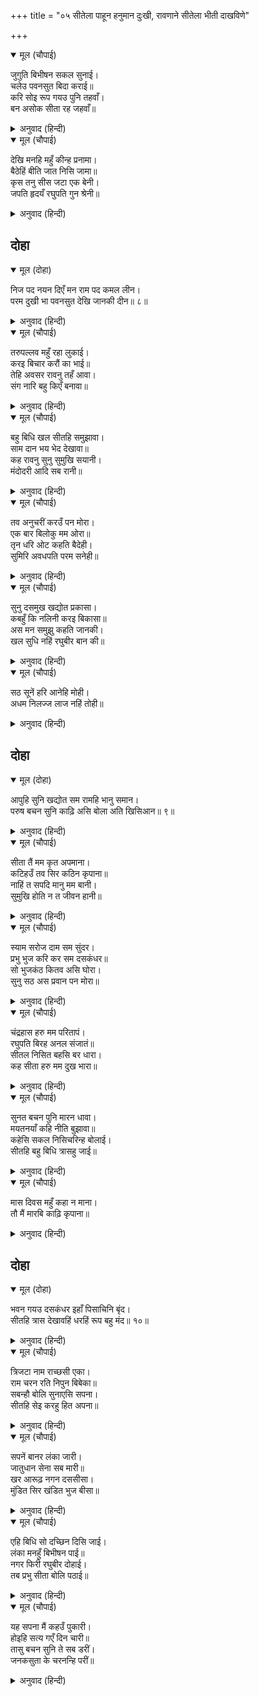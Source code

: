+++
title = "०५ सीतेला पाहून हनुमान दुःखी, रावणाने सीतेला भीती दाखविणे"

+++


<details open><summary>मूल (चौपाई)</summary>

जुगुति बिभीषन सकल सुनाई।  
चलेउ पवनसुत बिदा कराई॥  
करि सोइ रूप गयउ पुनि तहवाँ।  
बन असोक सीता रह जहवाँ॥
</details>

<details><summary>अनुवाद (हिन्दी)</summary>

बिभीषणाने सर्व उपाय सांगितले. मग हनुमान निरोप घेऊन तेथून निघाला. पुन्हा तेच अत्यंत छोटे रूप धरून तो अशोक वनात जेथे सीता रहात होती, तेथे गेला.॥ ३॥
</details>

<details open><summary>मूल (चौपाई)</summary>

देखि मनहि महुँ कीन्ह प्रनामा।  
बैठेहिं बीति जात निसि जामा॥  
कृस तनु सीस जटा एक बेनी।  
जपति हृदयँ रघुपति गुन श्रेनी॥
</details>

<details><summary>अनुवाद (हिन्दी)</summary>

सीतेला पाहून त्याने मनातल्या मनात प्रणाम केला. बसल्या-बसल्याच तिची संपूर्ण रात्र निघून जात होती. शरीर दुर्बल झालेले होते. डोक्यावर जटांची एकच वेणी होती. ती मनात श्रीरामांच्या गुणांचे स्मरण करीत असे.॥ ४॥
</details>

## दोहा


<details open><summary>मूल (दोहा)</summary>

निज पद नयन दिएँ मन राम पद कमल लीन।  
परम दुखी भा पवनसुत देखि जानकी दीन॥ ८॥
</details>

<details><summary>अनुवाद (हिन्दी)</summary>

जानकीने आपले डोळे आपल्या पायाकडे लावले होते आणि मन श्रीरामांच्या चरणकमलांमध्ये मग्न होते. जानकीला दुःखी असल्याचे पाहून पवनपुत्र हनुमानाला फार वाईट वाटले.॥ ८॥
</details>

<details open><summary>मूल (चौपाई)</summary>

तरुपल्लव महुँ रहा लुकाई।  
करइ बिचार करौं का भाई॥  
तेहि अवसर रावनु तहँ आवा।  
संग नारि बहु किएँ बनावा॥
</details>

<details><summary>अनुवाद (हिन्दी)</summary>

हनुमान वृक्षांच्या पानांमध्ये लपून राहिला व विचार करू लागला की काय करू? एवढॺात अनेक स्त्रियांना सोबत घेऊन नटून-थटून रावण तेथे आला.॥ १॥
</details>

<details open><summary>मूल (चौपाई)</summary>

बहु बिधि खल सीतहि समुझावा।  
साम दान भय भेद देखावा॥  
कह रावनु सुनु सुमुखि सयानी।  
मंदोदरी आदि सब रानी॥
</details>

<details><summary>अनुवाद (हिन्दी)</summary>

त्या दुष्टाने सीतेला अनेक प्रकारे समजाविले. साम-दान-दंड-भेद दाखविला. रावण म्हणाला, ‘हे सुमुखी, हे बुद्धिमती, ऐक. मंदोदरी इत्यादी सर्व राण्यांना॥ २॥
</details>

<details open><summary>मूल (चौपाई)</summary>

तव अनुचरीं करउँ पन मोरा।  
एक बार बिलोकु मम ओरा॥  
तृन धरि ओट कहति बैदेही।  
सुमिरि अवधपति परम सनेही॥
</details>

<details><summary>अनुवाद (हिन्दी)</summary>

मी तुझ्या दासी करीन. ही माझी प्रतिज्ञा आहे. तू एकदा माझ्याकडे पाहा तर खरे.’ आपले परमप्रिय कोसलाधीश श्रीरामांचे स्मरण करून जानकी गवताच्या काडीचा आडोसा धरून म्हणू लागली,॥ ३॥
</details>

<details open><summary>मूल (चौपाई)</summary>

सुनु दसमुख खद्योत प्रकासा।  
कबहुँ कि नलिनी करइ बिकासा॥  
अस मन समुझु कहति जानकी।  
खल सुधि नहिं रघुबीर बान की॥
</details>

<details><summary>अनुवाद (हिन्दी)</summary>

‘हे दशमुखा, ऐक. काजव्याच्या प्रकाशाने कमलिनी उमलते काय?’ मग ती पुढे म्हणाली, ‘तू स्वतःसाठीसुद्धा असेच समज. अरे दुष्टा, तुला श्रीरघुवीरांच्या प्रखर बाणांची माहिती नाही.॥ ४॥
</details>

<details open><summary>मूल (चौपाई)</summary>

सठ सूनें हरि आनेहि मोही।  
अधम निलज्ज लाज नहिं तोही॥
</details>

<details><summary>अनुवाद (हिन्दी)</summary>

अरे पाप्या, तू मला एकटी असताना हरण करून आणलेस. अरे अधमा, निर्लज्जा, तुला लाज वाटत नाही?’॥ ५॥
</details>

## दोहा


<details open><summary>मूल (दोहा)</summary>

आपुहि सुनि खद्योत सम रामहि भानु समान।  
परुष बचन सुनि काढ़ि असि बोला अति खिसिआन॥ ९॥
</details>

<details><summary>अनुवाद (हिन्दी)</summary>

स्वतःला काजव्यासारखा आणि श्रीरामांना सूर्यासारखा म्हटलेले ऐकून तसेच सीतेचे ते अपशब्द ऐकून रावण तलवार उपसून संतापून म्हणाला,॥ ९॥
</details>

<details open><summary>मूल (चौपाई)</summary>

सीता तैं मम कृत अपमाना।  
कटिहउँ तव सिर कठिन कृपाना॥  
नाहिं त सपदि मानु मम बानी।  
सुमुखि होति न त जीवन हानी॥
</details>

<details><summary>अनुवाद (हिन्दी)</summary>

‘सीते, तू माझा अपमान केला आहेस. मी या धारदार तलवारीने तुझे शिर कापून टाकतो. अजुनही माझे ऐक. हे सुमुखी, नाही तर तुला प्राण गमवावे लागतील.’॥ १॥
</details>

<details open><summary>मूल (चौपाई)</summary>

स्याम सरोज दाम सम सुंदर।  
प्रभु भुज करि कर सम दसकंधर॥  
सो भुजकंठ कितव असि घोरा।  
सुनु सठ अस प्रवान पन मोरा॥
</details>

<details><summary>अनुवाद (हिन्दी)</summary>

सीता म्हणाली, ‘हे दशग्रीवा, प्रभूंची नीलकमल-मालेसमान सुंदर व हत्तीच्या सोंडेसारखी पुष्ट असलेली भुजा माझ्या गळ्यात पडेल किंवा तुझी भयानक तलवार. हे नीचा, ऐक. हेच मी तुला सत्य सांगते.’॥ २॥
</details>

<details open><summary>मूल (चौपाई)</summary>

चंद्रहास हरु मम परितापं।  
रघुपति बिरह अनल संजातं॥  
सीतल निसित बहसि बर धारा।  
कह सीता हरु मम दुख भारा॥
</details>

<details><summary>अनुवाद (हिन्दी)</summary>

सीता म्हणाली, ‘हे चंद्रहास तलवारी! श्रीरघुनाथांच्या विरहाग्नीमुळे मला झालेली पीडा तू दूर कर. हे तलवारी, तू शीतल, तीक्ष्ण आणि तिखट धार असलेली आहेस. तू माझ्या दुःखाचे ओझे हरण कर.’॥ ३॥
</details>

<details open><summary>मूल (चौपाई)</summary>

सुनत बचन पुनि मारन धावा।  
मयतनयाँ कहि नीति बुझावा॥  
कहेसि सकल निसिचरिन्ह बोलाई।  
सीतहि बहु बिधि त्रासहु जाई॥
</details>

<details><summary>अनुवाद (हिन्दी)</summary>

सीतेचे हे बोलणे ऐकून रावण मारण्यास धावला. तेव्हा मंदोदरीने त्याला नीती सांगून समजाविले. मग रावणाने सर्व राक्षसींना बोलावून सांगितले की, ‘सीतेजवळ जाऊन तिला नाना तऱ्हेने भीती घाला.॥ ४॥
</details>

<details open><summary>मूल (चौपाई)</summary>

मास दिवस महुँ कहा न माना।  
तौ मैं मारबि काढ़ि कृपाना॥
</details>

<details><summary>अनुवाद (हिन्दी)</summary>

एक महिन्यात हिने सांगितलेले ऐकले नाही, तर मी हिला तलवारीने मारून टाकीन.’॥ ५॥
</details>

## दोहा


<details open><summary>मूल (दोहा)</summary>

भवन गयउ दसकंधर इहाँ पिसाचिनि बृंद।  
सीतहि त्रास देखावहिं धरहिं रूप बहु मंद॥ १०॥
</details>

<details><summary>अनुवाद (हिन्दी)</summary>

असे म्हणून रावण घरी गेला. इकडे राक्षसींच्या झुंडी अनेक भयानक रूपे धारण करून सीतेला भय दाखवू लागल्या.॥ १०॥
</details>

<details open><summary>मूल (चौपाई)</summary>

त्रिजटा नाम राच्छसी एका।  
राम चरन रति निपुन बिबेका॥  
सबन्हौ बोलि सुनाएसि सपना।  
सीतहि सेइ करहु हित अपना॥
</details>

<details><summary>अनुवाद (हिन्दी)</summary>

त्यांच्यामध्ये त्रिजटा नावाची एक राक्षसी होती. तिला श्रीरामचंद्रांच्याचरणी प्रेम होते व ती विवेकशील होती. तिने सर्वांना बोलावून आपल्याला पडलेले स्वप्न सांगून म्हटले, ‘सीतेची सेवा करून स्वतःचे कल्याण करून घ्या.॥ १॥
</details>

<details open><summary>मूल (चौपाई)</summary>

सपनें बानर लंका जारी।  
जातुधान सेना सब मारी॥  
खर आरूढ़ नगन दससीसा।  
मुंडित सिर खंडित भुज बीसा॥
</details>

<details><summary>अनुवाद (हिन्दी)</summary>

स्वप्नात मला दिसले की, एका वानराने लंका जाळून टाकली. राक्षसांची सर्व सेना मारून टाकली. रावण नागडा होता आणि तो गाढवावर बसला होता. त्याच्या डोक्याचे मुंडन केलेले होते आणि त्याच्या वीसही भुजा कापलेल्या होत्या.॥ २॥
</details>

<details open><summary>मूल (चौपाई)</summary>

एहि बिधि सो दच्छिन दिसि जाई।  
लंका मनहुँ बिभीषन पाई॥  
नगर फिरी रघुबीर दोहाई।  
तब प्रभु सीता बोलि पठाई॥
</details>

<details><summary>अनुवाद (हिन्दी)</summary>

अशाप्रकारे तो दक्षिणेस यमपुरीला जात आहे आणि लंका बिभीषणाला मिळाली आहे. नगरामध्ये श्रीरामांचा डांगोरा पिटला जात आहे. मग प्रभूंनी सीतेला बोलावणे पाठविले.॥ ३॥
</details>

<details open><summary>मूल (चौपाई)</summary>

यह सपना मैं कहउँ पुकारी।  
होइहि सत्य गएँ दिन चारी॥  
तासु बचन सुनि ते सब डरीं।  
जनकसुता के चरनन्हि परीं॥
</details>

<details><summary>अनुवाद (हिन्दी)</summary>

मी खात्रीने सांगते की, हे स्वप्न चार दिवसांतच खरे होईल.’ तिचे बोलणे ऐकून सर्व राक्षसी घाबरल्या आणि सीतेच्या चरणावर त्यांनी लोटांगण घातले.॥ ४॥
</details>
